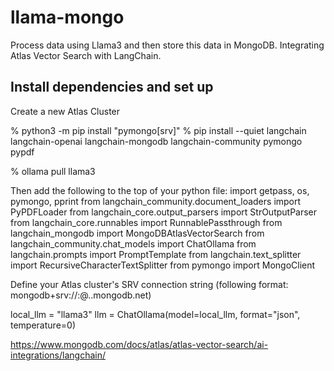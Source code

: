 # llama-mongo
Process data using Llama3 and then store this data in MongoDB.
Integrating Atlas Vector Search with LangChain.

## Install dependencies and set up
Create a new Atlas Cluster

% python3 -m pip install "pymongo[srv]"
% pip install --quiet langchain langchain-openai langchain-mongodb langchain-community pymongo pypdf

% ollama pull llama3

Then add the following to the top of your python file:
import getpass, os, pymongo, pprint
from langchain_community.document_loaders import PyPDFLoader
from langchain_core.output_parsers import StrOutputParser
from langchain_core.runnables import RunnablePassthrough
from langchain_mongodb import MongoDBAtlasVectorSearch
from langchain_community.chat_models import ChatOllama
from langchain.prompts import PromptTemplate
from langchain.text_splitter import RecursiveCharacterTextSplitter
from pymongo import MongoClient

Define your Atlas cluster's SRV connection string (following format: mongodb+srv://<username>:<password>@<clusterName>.<hostname>.mongodb.net)

local_llm = "llama3"
llm = ChatOllama(model=local_llm, format="json", temperature=0)

https://www.mongodb.com/docs/atlas/atlas-vector-search/ai-integrations/langchain/
